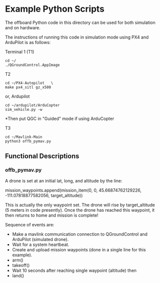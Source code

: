 # Example Python Scripts

The offboard Python code in this directory can be used for both simulation and on hardware.

The instructions of running this code in simulation mode using PX4 and ArduPilot is as follows:

Terminal 1 (T1)
```
cd ~/   
./QGroundControl.AppImage
```

T2
```
cd ~/PX4-Autopilot   \
make px4_sitl gz_x500
```
or, Ardupilot
```
cd ~/ardupilot/ArduCopter
sim_vehicle.py -w
```

*Then put QGC in "Guided" mode if using ArduCopter

T3
```
cd ~/Mavlink-Main
python3 offb_pymav.py
```

## Functional Descriptions

### offb_pymav.py

A drone is set at an initial lat, long, and altitude by the line:

mission_waypoints.append(mission_item(0, 0, 45.66874762129226, -111.07818877582056, target_altitude))

This is actually the only waypoint set. The drone will rise by target_altitude (5 meters in code presently). Once the drone has reached this waypoint, it then returns to home and mission is complete!

Sequence of events are:

- Make a mavlink communication connection to QGroundControl and ArduPilot (simulated drone).
- Wait for a system heartbeat.
- Create and upload mission waypoints (done in a single line for this example).
- arm()
- takeoff()
- Wait 10 seconds after reaching single waypoint (altitude) then
- land()



 
